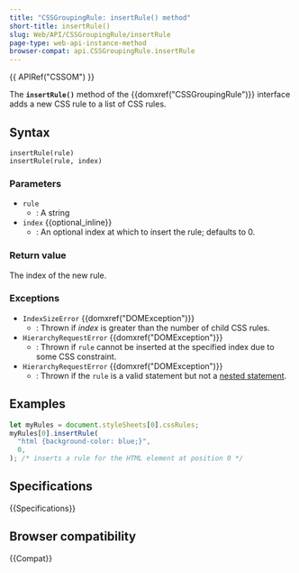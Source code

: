```yaml
---
title: "CSSGroupingRule: insertRule() method"
short-title: insertRule()
slug: Web/API/CSSGroupingRule/insertRule
page-type: web-api-instance-method
browser-compat: api.CSSGroupingRule.insertRule
---
```


{{ APIRef("CSSOM") }}

The **`insertRule()`** method of the
{{domxref("CSSGroupingRule")}} interface adds a new CSS rule to a list of CSS rules.

## Syntax

```js-nolint
insertRule(rule)
insertRule(rule, index)
```

### Parameters

- `rule`
  - : A string
- `index` {{optional_inline}}
  - : An optional index at which to insert the rule; defaults to 0.

### Return value

The index of the new rule.

### Exceptions

- `IndexSizeError` {{domxref("DOMException")}}
  - : Thrown if _index_ is greater than the number of child CSS rules.
- `HierarchyRequestError` {{domxref("DOMException")}}
  - : Thrown if `rule` cannot be inserted at the specified index due to some CSS constraint.
- `HierarchyRequestError` {{domxref("DOMException")}}
  - : Thrown if the `rule` is a valid statement but not a [nested statement](/en-US/docs/Web/CSS/CSS_syntax/Syntax#nested_statements).

## Examples

```js
let myRules = document.styleSheets[0].cssRules;
myRules[0].insertRule(
  "html {background-color: blue;}",
  0,
); /* inserts a rule for the HTML element at position 0 */
```

## Specifications

{{Specifications}}

## Browser compatibility

{{Compat}}
